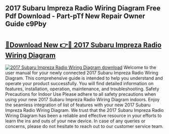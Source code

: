 ## 2017 Subaru Impreza Radio Wiring Diagram Free Pdf Download - Part-pTf New Repair Owner Guide c9Pby

# <h2><a href="http://dfn12wp.blite.top/?on=2017+Subaru+Impreza+Radio+Wiring+Diagram">🔗Download New 👉🔴 2017 Subaru Impreza Radio Wiring Diagram</a></h2>

[![2017 Subaru Impreza Radio Wiring Diagram download](https://i.imgur.com/lujVjoI.png)](http://dfn12wp.blite.top/?on=2017+Subaru+Impreza+Radio+Wiring+Diagram)
Welcome to the user manual for your newly connected 2017 Subaru Impreza Radio Wiring Diagram. This comprehensive guide is intended to help you understand and operate your product successfully. You will find detailed information on features, installation, operation, maintenance, and troubleshooting. Safety Precautions for Indoor Use Please adhere to all safety precautions when using your new 2017 Subaru Impreza Radio Wiring Diagram indoors. Enjoy the seamless integration of list of features with your new 2017 Subaru Impreza Radio Wiring Diagram. We trust that the 2017 Subaru Impreza Radio Wiring Diagram has been a reliable and effective resource in your efforts to learn the ins and outs of your new device. In case of any queries or concerns, please do not hesitate to reach out to our customer service team.

